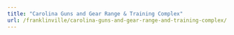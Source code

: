 ```yaml
---
title: "Carolina Guns and Gear Range & Training Complex"
url: /franklinville/carolina-guns-and-gear-range-and-training-complex/
---
```

